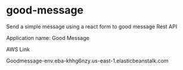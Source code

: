 # good-message
Send a simple message using a react form to good message Rest API

Application name: Good Message

AWS Link

Goodmessage-env.eba-khhg6nzy.us-east-1.elasticbeanstalk.com 

